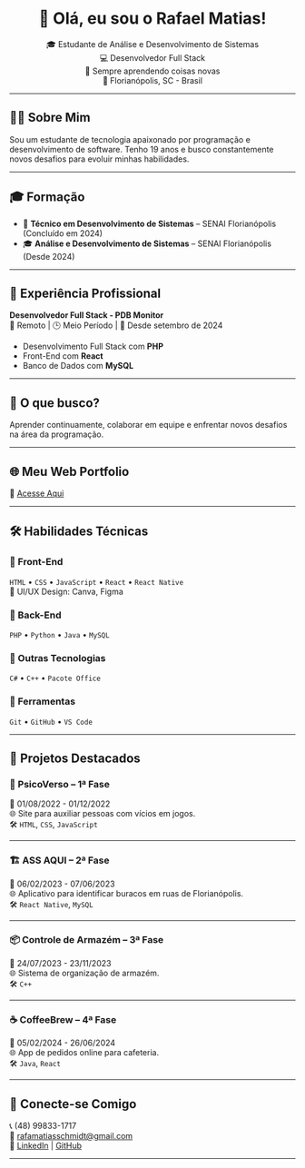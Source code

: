 <h1 align="center">👋 Olá, eu sou o Rafael Matias!</h1>

<p align="center">
🎓 Estudante de Análise e Desenvolvimento de Sistemas <br/>
💻 Desenvolvedor Full Stack <br/>
🌱 Sempre aprendendo coisas novas <br/>
📍 Florianópolis, SC - Brasil
</p>

---

## 🧑‍💻 Sobre Mim

Sou um estudante de tecnologia apaixonado por programação e desenvolvimento de software. Tenho 19 anos e busco constantemente novos desafios para evoluir minhas habilidades.

---

## 🎓 Formação

- 🏫 **Técnico em Desenvolvimento de Sistemas** – SENAI Florianópolis (Concluído em 2024)
- 🎓 **Análise e Desenvolvimento de Sistemas** – SENAI Florianópolis (Desde 2024)

---

## 💼 Experiência Profissional

**Desenvolvedor Full Stack - PDB Monitor**  
📍 Remoto | 🕒 Meio Período | 📆 Desde setembro de 2024  
- Desenvolvimento Full Stack com **PHP**
- Front-End com **React**
- Banco de Dados com **MySQL**

---

## 🚀 O que busco?

Aprender continuamente, colaborar em equipe e enfrentar novos desafios na área da programação.

---

## 🌐 Meu Web Portfolio

🔗 [Acesse Aqui](https://seu-link-portfolio.com)

---

## 🛠️ Habilidades Técnicas

### 🔹 Front-End
`HTML` • `CSS` • `JavaScript` • `React` • `React Native`  
🎨 UI/UX Design: Canva, Figma

### 🔹 Back-End
`PHP` • `Python` • `Java` • `MySQL`

### 🔹 Outras Tecnologias
`C#` • `C++` • `Pacote Office`

### 🔹 Ferramentas
`Git` • `GitHub` • `VS Code`

---

## 📌 Projetos Destacados

### 🏥 PsicoVerso – 1ª Fase  
📅 01/08/2022 - 01/12/2022  
🌐 Site para auxiliar pessoas com vícios em jogos.  
🛠️ `HTML`, `CSS`, `JavaScript`

---

### 🏗️ ASS AQUI – 2ª Fase  
📅 06/02/2023 - 07/06/2023  
🌐 Aplicativo para identificar buracos em ruas de Florianópolis.  
🛠️ `React Native`, `MySQL`

---

### 📦 Controle de Armazém – 3ª Fase  
📅 24/07/2023 - 23/11/2023  
🌐 Sistema de organização de armazém.  
🛠️ `C++`

---

### ☕ CoffeeBrew – 4ª Fase  
📅 05/02/2024 - 26/06/2024  
🌐 App de pedidos online para cafeteria.  
🛠️ `Java`, `React`

---

## 🤝 Conecte-se Comigo

📞 (48) 99833-1717  
📧 rafamatiasschmidt@gmail.com  
🔗 [LinkedIn](https://linkedin.com/in/seu-perfil) | [GitHub](https://github.com/seu-usuario)

---
